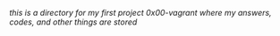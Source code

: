*this is a directory for my first project 0x00-vagrant where my answers, codes, and other things are stored*